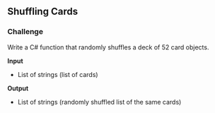 ## Shuffling Cards
### Challenge
Write a C# function that randomly shuffles a deck of 52 card objects.

**Input**
- List of strings (list of cards)

**Output**
- List of strings (randomly shuffled list of the same cards)